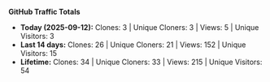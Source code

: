 
**GitHub Traffic Totals**

- **Today (2025-09-12):** Clones: 3 | Unique Cloners: 3 | Views: 5 | Unique Visitors: 3
- **Last 14 days:** Clones: 26 | Unique Cloners: 21 | Views: 152 | Unique Visitors: 15
- **Lifetime:** Clones: 34 | Unique Cloners: 33 | Views: 215 | Unique Visitors: 54
